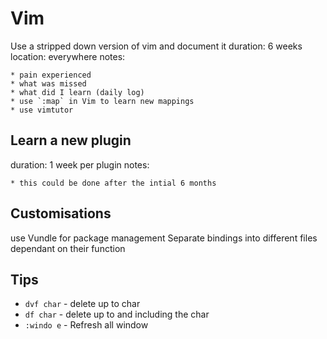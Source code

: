 Vim
===

Use a stripped down version of vim and document it
  duration: 6 weeks
  location: everywhere
  notes:

    * pain experienced
    * what was missed
    * what did I learn (daily log)
    * use `:map` in Vim to learn new mappings
    * use vimtutor

Learn a new plugin
------------------
  duration: 1 week per plugin
  notes:

    * this could be done after the intial 6 months

Customisations
--------------

use Vundle for package management
Separate bindings into different files dependant on their function

Tips
----

  * `dvf char` - delete up to char
  * `df char` - delete up to and including the char
  * `:windo e` - Refresh all window
